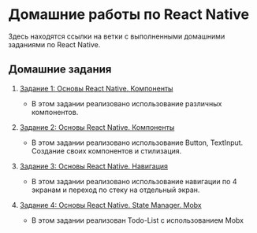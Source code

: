 # Домашние работы по React Native

Здесь находятся ссылки на ветки с выполненными домашними заданиями по React Native.

## Домашние задания

1. [Задание 1: Основы React Native. Компоненты](https://github.com/atreidesdev/react-native-itis/tree/homework-1)
    - В этом задании реализовано использование различных компонентов.

2. [Задание 2: Основы React Native. Компоненты](https://github.com/atreidesdev/react-native-itis/tree/homework-2)
   - В этом задании реализовано использование Button, TextInput. Создание своих компонентов и стилизация.

3. [Задание 3: Основы React Native. Навигация](https://github.com/atreidesdev/react-native-itis/tree/homework-3)
   - В этом задании реализовано использование навигации по 4 экранам и переход по стеку на отдельный экран.

3. [Задание 4: Основы React Native. State Manager. Mobx](https://github.com/atreidesdev/react-native-itis/tree/homework-4)
   - В этом задании реализован Todo-List с использованием Mobx
